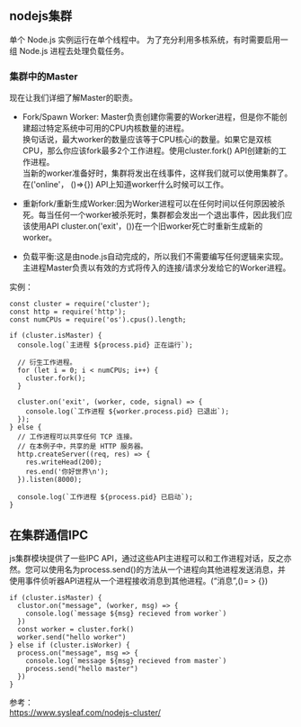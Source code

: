 
## nodejs集群
单个 Node.js 实例运行在单个线程中。 为了充分利用多核系统，有时需要启用一组 Node.js 进程去处理负载任务。

### 集群中的Master  
现在让我们详细了解Master的职责。  
- Fork/Spawn Worker: Master负责创建你需要的Worker进程，但是你不能创建超过特定系统中可用的CPU内核数量的进程。  
换句话说，最大worker的数量应该等于CPU核心i的数量。如果它是双核CPU，那么你应该fork最多2个工作进程。使用cluster.fork() API创建新的工作进程。  
当新的worker准备好时，集群将发出在线事件，这样我们就可以使用集群了。在('online'， ()=>{}) API上知道worker什么时候可以工作。  

- 重新fork/重新生成Worker:因为Worker进程可以在任何时间以任何原因被杀死。每当任何一个worker被杀死时，集群都会发出一个退出事件，因此我们应该使用API cluster.on('exit'，())在一个旧worker死亡时重新生成新的worker。 

- 负载平衡:这是由node.js自动完成的，所以我们不需要编写任何逻辑来实现。主进程Master负责以有效的方式将传入的连接/请求分发给它的Worker进程。  

实例：
```
const cluster = require('cluster');
const http = require('http');
const numCPUs = require('os').cpus().length;

if (cluster.isMaster) {
  console.log(`主进程 ${process.pid} 正在运行`);

  // 衍生工作进程。
  for (let i = 0; i < numCPUs; i++) {
    cluster.fork();
  }

  cluster.on('exit', (worker, code, signal) => {
    console.log(`工作进程 ${worker.process.pid} 已退出`);
  });
} else {
  // 工作进程可以共享任何 TCP 连接。
  // 在本例子中，共享的是 HTTP 服务器。
  http.createServer((req, res) => {
    res.writeHead(200);
    res.end('你好世界\n');
  }).listen(8000);

  console.log(`工作进程 ${process.pid} 已启动`);
}
```

## 在集群通信IPC
js集群模块提供了一些IPC API，通过这些API主进程可以和工作进程对话，反之亦然。您可以使用名为process.send()的方法从一个进程向其他进程发送消息，并使用事件侦听器API进程从一个进程接收消息到其他进程。(“消息”,()= > {})
```
if (cluster.isMaster) {
  clustor.on("message", (worker, msg) => {
    console.log(`message ${msg} recieved from worker`)
  })
  const worker = cluster.fork()
  worker.send("hello worker")
} else if (cluster.isWorker) {
  process.on("message", msg => {
    console.log(`message ${msg} recieved from master`)
    process.send("hello master")
  })
}
```

参考：  
https://www.sysleaf.com/nodejs-cluster/
